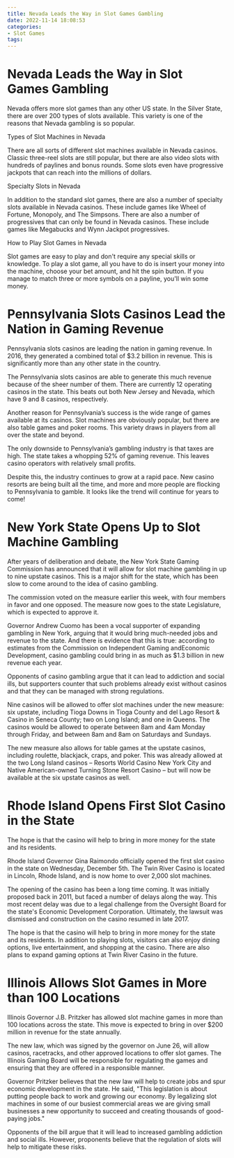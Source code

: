 ```yaml
---
title: Nevada Leads the Way in Slot Games Gambling
date: 2022-11-14 18:08:53
categories:
- Slot Games
tags:
---
```



#  Nevada Leads the Way in Slot Games Gambling

Nevada offers more slot games than any other US state. In the Silver State, there are over 200 types of slots available. This variety is one of the reasons that Nevada gambling is so popular.

Types of Slot Machines in Nevada

There are all sorts of different slot machines available in Nevada casinos. Classic three-reel slots are still popular, but there are also video slots with hundreds of paylines and bonus rounds. Some slots even have progressive jackpots that can reach into the millions of dollars.

Specialty Slots in Nevada

In addition to the standard slot games, there are also a number of specialty slots available in Nevada casinos. These include games like Wheel of Fortune, Monopoly, and The Simpsons. There are also a number of progressives that can only be found in Nevada casinos. These include games like Megabucks and Wynn Jackpot progressives.

How to Play Slot Games in Nevada

Slot games are easy to play and don't require any special skills or knowledge. To play a slot game, all you have to do is insert your money into the machine, choose your bet amount, and hit the spin button. If you manage to match three or more symbols on a payline, you'll win some money.

#  Pennsylvania Slots Casinos Lead the Nation in Gaming Revenue

Pennsylvania slots casinos are leading the nation in gaming revenue. In 2016, they generated a combined total of $3.2 billion in revenue. This is significantly more than any other state in the country.

The Pennsylvania slots casinos are able to generate this much revenue because of the sheer number of them. There are currently 12 operating casinos in the state. This beats out both New Jersey and Nevada, which have 9 and 8 casinos, respectively.

Another reason for Pennsylvania’s success is the wide range of games available at its casinos. Slot machines are obviously popular, but there are also table games and poker rooms. This variety draws in players from all over the state and beyond.

The only downside to Pennsylvania’s gambling industry is that taxes are high. The state takes a whopping 52% of gaming revenue. This leaves casino operators with relatively small profits.

Despite this, the industry continues to grow at a rapid pace. New casino resorts are being built all the time, and more and more people are flocking to Pennsylvania to gamble. It looks like the trend will continue for years to come!

#  New York State Opens Up to Slot Machine Gambling

After years of deliberation and debate, the New York State Gaming Commission has announced that it will allow for slot machine gambling in up to nine upstate casinos. This is a major shift for the state, which has been slow to come around to the idea of casino gambling.

The commission voted on the measure earlier this week, with four members in favor and one opposed. The measure now goes to the state Legislature, which is expected to approve it.

Governor Andrew Cuomo has been a vocal supporter of expanding gambling in New York, arguing that it would bring much-needed jobs and revenue to the state. And there is evidence that this is true: according to estimates from the Commission on Independent Gaming andEconomic Development, casino gambling could bring in as much as $1.3 billion in new revenue each year.

Opponents of casino gambling argue that it can lead to addiction and social ills, but supporters counter that such problems already exist without casinos and that they can be managed with strong regulations.

Nine casinos will be allowed to offer slot machines under the new measure: six upstate, including Tioga Downs in Tioga County and del Lago Resort & Casino in Seneca County; two on Long Island; and one in Queens. The casinos would be allowed to operate between 8am and 4am Monday through Friday, and between 8am and 8am on Saturdays and Sundays.

The new measure also allows for table games at the upstate casinos, including roulette, blackjack, craps, and poker. This was already allowed at the two Long Island casinos – Resorts World Casino New York City and Native American-owned Turning Stone Resort Casino – but will now be available at the six upstate casinos as well.

#  Rhode Island Opens First Slot Casino in the State

The hope is that the casino will help to bring in more money for the state and its residents.

Rhode Island Governor Gina Raimondo officially opened the first slot casino in the state on Wednesday, December 5th. The Twin River Casino is located in Lincoln, Rhode Island, and is now home to over 2,000 slot machines.

The opening of the casino has been a long time coming. It was initially proposed back in 2011, but faced a number of delays along the way. This most recent delay was due to a legal challenge from the Oversight Board for the state's Economic Development Corporation. Ultimately, the lawsuit was dismissed and construction on the casino resumed in late 2017.

The hope is that the casino will help to bring in more money for the state and its residents. In addition to playing slots, visitors can also enjoy dining options, live entertainment, and shopping at the casino. There are also plans to expand gaming options at Twin River Casino in the future.

#  Illinois Allows Slot Games in More than 100 Locations

Illinois Governor J.B. Pritzker has allowed slot machine games in more than 100 locations across the state. This move is expected to bring in over $200 million in revenue for the state annually.

The new law, which was signed by the governor on June 26, will allow casinos, racetracks, and other approved locations to offer slot games. The Illinois Gaming Board will be responsible for regulating the games and ensuring that they are offered in a responsible manner.

Governor Pritzker believes that the new law will help to create jobs and spur economic development in the state. He said, "This legislation is about putting people back to work and growing our economy. By legalizing slot machines in some of our busiest commercial areas we are giving small businesses a new opportunity to succeed and creating thousands of good-paying jobs."

Opponents of the bill argue that it will lead to increased gambling addiction and social ills. However, proponents believe that the regulation of slots will help to mitigate these risks.